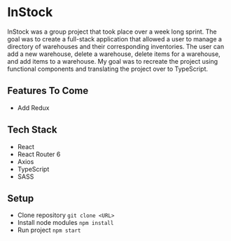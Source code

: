 # InStock

InStock was a group project that took place over a week long sprint. The goal was to create a full-stack application that allowed a user to manage a directory of warehouses and their corresponding inventories. The user can add a new warehouse, delete a warehouse, delete items for a warehouse, and add items to a warehouse. My goal was to recreate the project using functional components and translating the project over to TypeScript. 

## Features To Come

- Add Redux

## Tech Stack

- React
- React Router 6
- Axios
- TypeScript 
- SASS

## Setup

- Clone repository `git clone <URL>`
- Install node modules `npm install`
- Run project `npm start`